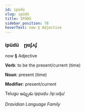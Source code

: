 ```yaml
---
id: ipüdü
slug: ipüdü
title: İPÜDÜ
sidebar_position: 78
hoverText: now § Adjective
---
```


### ipüdü&emsp;<span kind="abugida">ɽɟʋʄʌʄ</span>

*now* **§** Adjective

**Verb**: to be the present/current (time)

**Noun**: present (time)

**Modifier**: present/current

Telugu ఇప్పుడు ippuḍu /ipːuɖu/

*Dravidian Language Family*